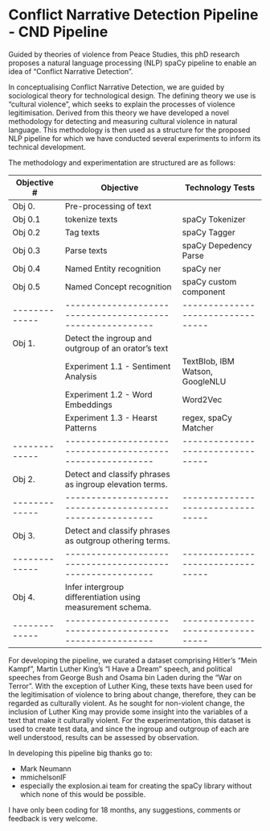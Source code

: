 # Conflict Narrative Detection Pipeline - CND Pipeline

Guided by theories of violence from Peace Studies, this phD research proposes a natural language processing (NLP) spaCy pipeline to enable an idea of “Conflict Narrative Detection”.

In conceptualising Conflict Narrative Detection, we are guided by sociological theory for technological design. The defining theory we use is “cultural violence”, which seeks to explain the processes of violence legitimisation. Derived from this theory we have developed
a novel methodology for detecting and measuring cultural violence in natural language. This methodology is then used as a structure
for the proposed NLP pipeline for which we have conducted several experiments to inform its technical development.

The methodology and experimentation are structured are as follows:

| Objective #   | Objective                                                 | Technology Tests                  |
| ------------- | --------------------------------------------------------- | --------------------------------- |
| Obj 0.        | Pre-processing of text                                    |                                   |
| Obj 0.1       | tokenize texts                                            | spaCy Tokenizer                   |
| Obj 0.2       | Tag texts                                                 | spaCy Tagger                      |
| Obj 0.3       | Parse texts                                               | spaCy Depedency Parse             |
| Obj 0.4       | Named Entity recognition                                  | spaCy ner                         |
| Obj 0.5       | Named Concept recognition                                 | spaCy custom component            |
| ------------- | --------------------------------------------------------- | --------------------------------- |
| Obj 1.        | Detect the ingroup and outgroup of an orator’s text       |                                   |
|               | Experiment 1.1 - Sentiment Analysis                       | TextBlob, IBM Watson, GoogleNLU   |
|               | Experiment 1.2 - Word Embeddings                          | Word2Vec                          |
|               | Experiment 1.3 - Hearst Patterns                          | regex, spaCy Matcher              |
| ------------- | --------------------------------------------------------- | --------------------------------- |
| Obj 2.        | Detect and classify phrases as ingroup elevation terms.   |                                   |
| ------------- | --------------------------------------------------------- | --------------------------------- |
| Obj 3.        | Detect and classify phrases as outgroup othering terms.   |                                   |
| ------------- | --------------------------------------------------------- | --------------------------------- |
| Obj 4.        | Infer intergroup differentiation using measurement schema.|                                   |
| ------------- | --------------------------------------------------------- | --------------------------------- |

For developing the pipeline, we curated a dataset comprising Hitler’s “Mein Kampf”, Martin Luther King’s “I Have a Dream” speech, and political speeches from George Bush and Osama bin Laden during the “War on Terror”. With the exception of Luther King, these texts have been used for the legitimisation of violence to bring about change, therefore, they can be regarded as culturally violent. As he sought for non-violent change, the inclusion of Luther King may provide some insight into the variables of a text that make it culturally violent. For the experimentation, this dataset is used to create test data, and since the ingroup and outgroup of each are well understood, results can be assessed by observation.

In developing this pipeline big thanks go to:
- Mark Neumann
- mmichelsonIF
- especially the explosion.ai team for creating the spaCy library without which none of this would be possible.

I have only been coding for 18 months, any suggestions, comments or feedback is very welcome.